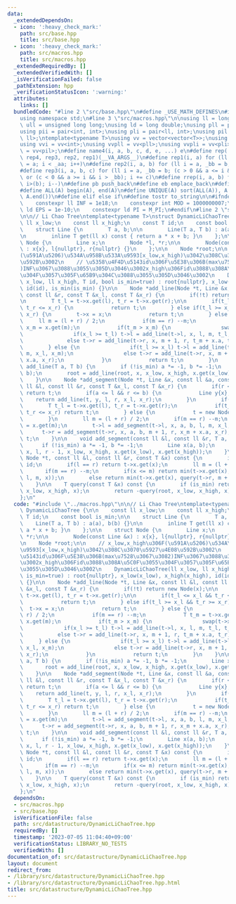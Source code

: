```yaml
---
data:
  _extendedDependsOn:
  - icon: ':heavy_check_mark:'
    path: src/base.hpp
    title: src/base.hpp
  - icon: ':heavy_check_mark:'
    path: src/macros.hpp
    title: src/macros.hpp
  _extendedRequiredBy: []
  _extendedVerifiedWith: []
  _isVerificationFailed: false
  _pathExtension: hpp
  _verificationStatusIcon: ':warning:'
  attributes:
    links: []
  bundledCode: "#line 2 \"src/base.hpp\"\n#define _USE_MATH_DEFINES\n#include <bits/stdc++.h>\n\
    using namespace std;\n#line 3 \"src/macros.hpp\"\n\nusing ll = long long;\nusing\
    \ ull = unsigned long long;\nusing ld = long double;\nusing pll = pair<ll, ll>;\n\
    using pii = pair<int, int>;\nusing pli = pair<ll, int>;\nusing pil = pair<int,\
    \ ll>;\ntemplate<typename T>\nusing vv = vector<vector<T>>;\nusing vvl = vv<ll>;\n\
    using vvi = vv<int>;\nusing vvpll = vv<pll>;\nusing vvpli = vv<pli>;\nusing vvpil\
    \ = vv<pil>;\n#define name4(i, a, b, c, d, e, ...) e\n#define rep(...) name4(__VA_ARGS__,\
    \ rep4, rep3, rep2, rep1)(__VA_ARGS__)\n#define rep1(i, a) for (ll i = 0, _aa\
    \ = a; i < _aa; i++)\n#define rep2(i, a, b) for (ll i = a, _bb = b; i < _bb; i++)\n\
    #define rep3(i, a, b, c) for (ll i = a, _bb = b; (c > 0 && a <= i && i < _bb)\
    \ or (c < 0 && a >= i && i > _bb); i += c)\n#define rrep(i, a, b) for (ll i=(a);\
    \ i>(b); i--)\n#define pb push_back\n#define eb emplace_back\n#define mkp make_pair\n\
    #define ALL(A) begin(A), end(A)\n#define UNIQUE(A) sort(ALL(A)), A.erase(unique(ALL(A)),\
    \ A.end())\n#define elif else if\n#define tostr to_string\n\n#ifndef CONSTANTS\n\
    \    constexpr ll INF = 1e18;\n    constexpr int MOD = 1000000007;\n    constexpr\
    \ ld EPS = 1e-10;\n    constexpr ld PI = M_PI;\n#endif\n#line 2 \"src/datastructure/DynamicLiChaoTree.hpp\"\
    \n\n// Li Chao Tree\ntemplate<typename T>\nstruct DynamicLiChaoTree {\n\n    const\
    \ ll x_low;\n    const ll x_high;\n    const T id;\n    const bool is_min;\n\n\
    \    struct Line {\n        T a, b;\n\n        Line(T a, T b) : a(a), b(b) {}\n\
    \n        inline T get(ll x) const { return a * x + b; }\n    };\n\n    struct\
    \ Node {\n        Line x;\n        Node *l, *r;\n\n        Node(const Line &x)\
    \ : x{x}, l{nullptr}, r{nullptr} {}\n    };\n\n    Node *root;\n\n    // x_low,x_high\u306F\
    (\u591A\u5206)\u534A\u958B\u533A\u9593[x_low,x_high)\u3042\u308C\u3070\u5927\u4E08\
    \u592B\u3002\n    // \u5358\u4F4D\u5143id\u306F\u5E38\u306B(max\u7528\u3067\u3082\
    )INF\u3067\u3088\u3055\u305D\u3046\u3002x_high\u306Fid\u3088\u308A\u5C0F\u3055\
    \u304F\u3057\u305F\u65B9\u304C\u3088\u3055\u305D\u3046\u3002\n    DynamicLiChaoTree(ll\
    \ x_low, ll x_high, T id, bool is_min=true) : root{nullptr}, x_low(x_low), x_high(x_high),\
    \ id(id), is_min(is_min) {}\n\n    Node *add_line(Node *t, Line &x, const ll &l,\
    \ const ll &r, const T &x_l, const T &x_r) {\n        if(!t) return new Node(x);\n\
    \n        T t_l = t->x.get(l), t_r = t->x.get(r);\n\n        if(t_l <= x_l &&\
    \ t_r <= x_r) {\n            return t;\n        } else if(t_l >= x_l && t_r >=\
    \ x_r) {\n        t->x = x;\n            return t;\n        } else {\n       \
    \     ll m = (l + r) / 2;\n            if(m == r) --m;\n            T t_m = t->x.get(m),\
    \ x_m = x.get(m);\n            if(t_m > x_m) {\n                swap(t->x, x);\n\
    \                if(x_l >= t_l) t->l = add_line(t->l, x, l, m, t_l, t_m);\n  \
    \              else t->r = add_line(t->r, x, m + 1, r, t_m + x.a, t_r);\n    \
    \        } else {\n                if(t_l >= x_l) t->l = add_line(t->l, x, l,\
    \ m, x_l, x_m);\n                else t->r = add_line(t->r, x, m + 1, r, x_m +\
    \ x.a, x_r);\n            }\n            return t;\n        }\n    }\n\n    void\
    \ add_line(T a, T b) {\n        if (!is_min) a *= -1, b *= -1;\n        Line x(a,\
    \ b);\n        root = add_line(root, x, x_low, x_high, x.get(x_low), x.get(x_high));\n\
    \    }\n\n    Node *add_segment(Node *t, Line &x, const ll &a, const ll &b, const\
    \ ll &l, const ll &r, const T &x_l, const T &x_r) {\n        if(r < a || b < l)\
    \ return t;\n        if(a <= l && r <= b) {\n            Line y{x};\n        \
    \    return add_line(t, y, l, r, x_l, x_r);\n        }\n        if(t) {\n    \
    \        T t_l = t->x.get(l), t_r = t->x.get(r);\n            if(t_l <= x_l &&\
    \ t_r <= x_r) return t;\n        } else {\n            t = new Node(Line(0, id));\n\
    \        }\n        ll m = (l + r) / 2;\n        if(m == r) --m;\n        T x_m\
    \ = x.get(m);\n        t->l = add_segment(t->l, x, a, b, l, m, x_l, x_m);\n  \
    \      t->r = add_segment(t->r, x, a, b, m + 1, r, x_m + x.a, x_r);\n        return\
    \ t;\n    }\n\n    void add_segment(const ll &l, const ll &r, T a, T b) {\n  \
    \      if (!is_min) a *= -1, b *= -1;\n        Line x(a, b);\n        root = add_segment(root,\
    \ x, l, r - 1, x_low, x_high, x.get(x_low), x.get(x_high));\n    }\n\n    T query(const\
    \ Node *t, const ll &l, const ll &r, const T &x) const {\n        if(!t) return\
    \ id;\n        if(l == r) return t->x.get(x);\n        ll m = (l + r) / 2;\n \
    \       if(m == r) --m;\n        if(x <= m) return min(t->x.get(x), query(t->l,\
    \ l, m, x));\n        else return min(t->x.get(x), query(t->r, m + 1, r, x));\n\
    \    }\n\n    T query(const T &x) const {\n        if (is_min) return query(root,\
    \ x_low, x_high, x);\n        return -query(root, x_low, x_high, x);\n    }\n\
    };\n"
  code: "#include \"../macros.hpp\"\n\n// Li Chao Tree\ntemplate<typename T>\nstruct\
    \ DynamicLiChaoTree {\n\n    const ll x_low;\n    const ll x_high;\n    const\
    \ T id;\n    const bool is_min;\n\n    struct Line {\n        T a, b;\n\n    \
    \    Line(T a, T b) : a(a), b(b) {}\n\n        inline T get(ll x) const { return\
    \ a * x + b; }\n    };\n\n    struct Node {\n        Line x;\n        Node *l,\
    \ *r;\n\n        Node(const Line &x) : x{x}, l{nullptr}, r{nullptr} {}\n    };\n\
    \n    Node *root;\n\n    // x_low,x_high\u306F(\u591A\u5206)\u534A\u958B\u533A\
    \u9593[x_low,x_high)\u3042\u308C\u3070\u5927\u4E08\u592B\u3002\n    // \u5358\u4F4D\
    \u5143id\u306F\u5E38\u306B(max\u7528\u3067\u3082)INF\u3067\u3088\u3055\u305D\u3046\
    \u3002x_high\u306Fid\u3088\u308A\u5C0F\u3055\u304F\u3057\u305F\u65B9\u304C\u3088\
    \u3055\u305D\u3046\u3002\n    DynamicLiChaoTree(ll x_low, ll x_high, T id, bool\
    \ is_min=true) : root{nullptr}, x_low(x_low), x_high(x_high), id(id), is_min(is_min)\
    \ {}\n\n    Node *add_line(Node *t, Line &x, const ll &l, const ll &r, const T\
    \ &x_l, const T &x_r) {\n        if(!t) return new Node(x);\n\n        T t_l =\
    \ t->x.get(l), t_r = t->x.get(r);\n\n        if(t_l <= x_l && t_r <= x_r) {\n\
    \            return t;\n        } else if(t_l >= x_l && t_r >= x_r) {\n      \
    \  t->x = x;\n            return t;\n        } else {\n            ll m = (l +\
    \ r) / 2;\n            if(m == r) --m;\n            T t_m = t->x.get(m), x_m =\
    \ x.get(m);\n            if(t_m > x_m) {\n                swap(t->x, x);\n   \
    \             if(x_l >= t_l) t->l = add_line(t->l, x, l, m, t_l, t_m);\n     \
    \           else t->r = add_line(t->r, x, m + 1, r, t_m + x.a, t_r);\n       \
    \     } else {\n                if(t_l >= x_l) t->l = add_line(t->l, x, l, m,\
    \ x_l, x_m);\n                else t->r = add_line(t->r, x, m + 1, r, x_m + x.a,\
    \ x_r);\n            }\n            return t;\n        }\n    }\n\n    void add_line(T\
    \ a, T b) {\n        if (!is_min) a *= -1, b *= -1;\n        Line x(a, b);\n \
    \       root = add_line(root, x, x_low, x_high, x.get(x_low), x.get(x_high));\n\
    \    }\n\n    Node *add_segment(Node *t, Line &x, const ll &a, const ll &b, const\
    \ ll &l, const ll &r, const T &x_l, const T &x_r) {\n        if(r < a || b < l)\
    \ return t;\n        if(a <= l && r <= b) {\n            Line y{x};\n        \
    \    return add_line(t, y, l, r, x_l, x_r);\n        }\n        if(t) {\n    \
    \        T t_l = t->x.get(l), t_r = t->x.get(r);\n            if(t_l <= x_l &&\
    \ t_r <= x_r) return t;\n        } else {\n            t = new Node(Line(0, id));\n\
    \        }\n        ll m = (l + r) / 2;\n        if(m == r) --m;\n        T x_m\
    \ = x.get(m);\n        t->l = add_segment(t->l, x, a, b, l, m, x_l, x_m);\n  \
    \      t->r = add_segment(t->r, x, a, b, m + 1, r, x_m + x.a, x_r);\n        return\
    \ t;\n    }\n\n    void add_segment(const ll &l, const ll &r, T a, T b) {\n  \
    \      if (!is_min) a *= -1, b *= -1;\n        Line x(a, b);\n        root = add_segment(root,\
    \ x, l, r - 1, x_low, x_high, x.get(x_low), x.get(x_high));\n    }\n\n    T query(const\
    \ Node *t, const ll &l, const ll &r, const T &x) const {\n        if(!t) return\
    \ id;\n        if(l == r) return t->x.get(x);\n        ll m = (l + r) / 2;\n \
    \       if(m == r) --m;\n        if(x <= m) return min(t->x.get(x), query(t->l,\
    \ l, m, x));\n        else return min(t->x.get(x), query(t->r, m + 1, r, x));\n\
    \    }\n\n    T query(const T &x) const {\n        if (is_min) return query(root,\
    \ x_low, x_high, x);\n        return -query(root, x_low, x_high, x);\n    }\n\
    };\n"
  dependsOn:
  - src/macros.hpp
  - src/base.hpp
  isVerificationFile: false
  path: src/datastructure/DynamicLiChaoTree.hpp
  requiredBy: []
  timestamp: '2023-07-05 11:04:40+09:00'
  verificationStatus: LIBRARY_NO_TESTS
  verifiedWith: []
documentation_of: src/datastructure/DynamicLiChaoTree.hpp
layout: document
redirect_from:
- /library/src/datastructure/DynamicLiChaoTree.hpp
- /library/src/datastructure/DynamicLiChaoTree.hpp.html
title: src/datastructure/DynamicLiChaoTree.hpp
---
```

